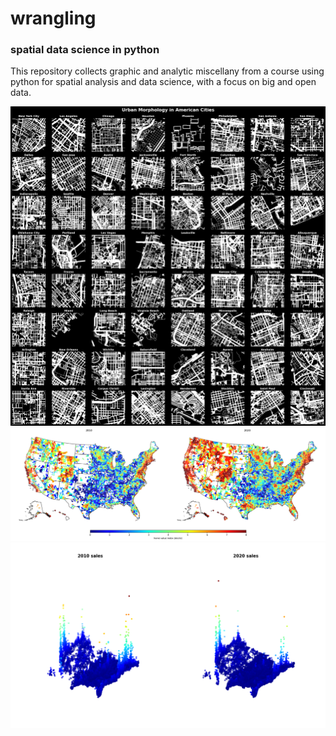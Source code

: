 # wrangling
### spatial data science in python

This repository collects graphic and analytic miscellany from a course using python for spatial analysis and data science, with a focus on big and open data.   

![](viz/morphology.gif)
![](viz/us_zip_series.png)
![](viz/us_3d_multiples.png)
